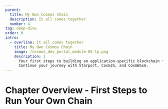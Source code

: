 ```yaml
---
parent:
  title: My Own Cosmos Chain
  description: It all comes together
  number: 4
tag: deep-dive
order: 0
intro:
  - overline: It all comes together
    title: My Own Cosmos Chain
    image: /cosmos_dev_portal_module-05-lp.png
    description: |
      Your first steps to building an application-specific blockchain from scratch. <br/><br/>
      Continue your journey with Starport, CosmJS, and CosmWasm.
---
```


<ModuleLandingPage>

# Chapter Overview - First Steps to Run Your Own Chain

</ModuleLandingPage>
